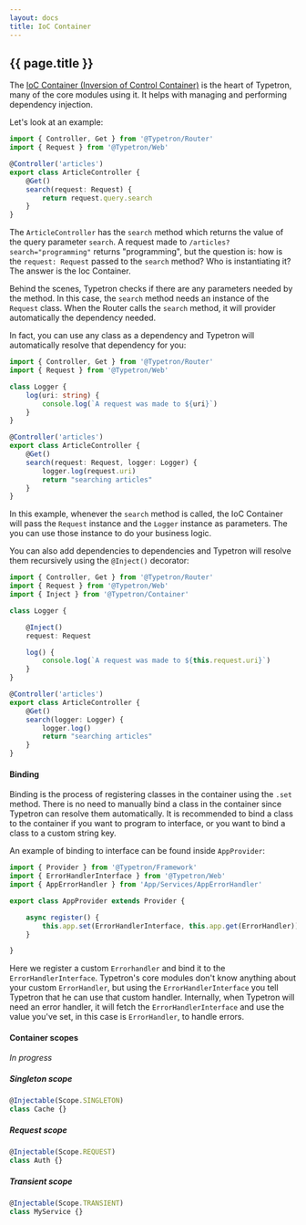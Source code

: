 ```yaml
---
layout: docs
title: IoC Container
---
```


## {{ page.title }}

The [IoC Container (Inversion of Control Container)](https://www.martinfowler.com/articles/injection.html) is
the heart of Typetron, many of the core modules using it. It helps with managing and performing dependency
injection.

Let's look at an example:

```ts
import { Controller, Get } from '@Typetron/Router'
import { Request } from '@Typetron/Web'

@Controller('articles')
export class ArticleController {
    @Get()
    search(request: Request) {
        return request.query.search
    }
}
```

The `ArticleController` has the `search` method which returns the value of the query parameter `search`. A
request made to `/articles?search="programming"` returns "programming", but the question is: how is the 
`request: Request` passed to the `search` method? Who is instantiating it? The answer is the Ioc Container.

Behind the scenes, Typetron checks if there are any parameters needed by the method. In this case, the 
`search` method needs an instance of the `Request` class. When the Router calls the `search` method, it will
provider automatically the dependency needed.

In fact, you can use any class as a dependency and Typetron will automatically resolve that dependency for you:
  
```ts
import { Controller, Get } from '@Typetron/Router'
import { Request } from '@Typetron/Web'

class Logger {
    log(uri: string) {
        console.log(`A request was made to ${uri}`)
    }
}

@Controller('articles')
export class ArticleController {
    @Get()
    search(request: Request, logger: Logger) {
        logger.log(request.uri)
        return "searching articles"
    }
}
```

In this example, whenever the `search` method is called, the IoC Container will pass the `Request` instance
and the `Logger` instance as parameters. The you can use those instance to do your business logic.

You can also add dependencies to dependencies and Typetron will resolve them recursively using the `@Inject()`
decorator:

```ts
import { Controller, Get } from '@Typetron/Router'
import { Request } from '@Typetron/Web'
import { Inject } from '@Typetron/Container'

class Logger {

    @Inject()
    request: Request

    log() {
        console.log(`A request was made to ${this.request.uri}`)
    }
}

@Controller('articles')
export class ArticleController {
    @Get()
    search(logger: Logger) {
        logger.log()
        return "searching articles"
    }
}
```
#### Binding
Binding is the process of registering classes in the container using the `.set` method. There is no need to
manually bind a class in the container since Typetron can resolve them automatically. It is recommended to
bind a class to the container if you want to program to interface, or you want to bind a class to a custom
string key.
 
An example of binding to interface can be found inside `AppProvider`: 
```ts
import { Provider } from '@Typetron/Framework'
import { ErrorHandlerInterface } from '@Typetron/Web'
import { AppErrorHandler } from 'App/Services/AppErrorHandler'

export class AppProvider extends Provider {

    async register() {
        this.app.set(ErrorHandlerInterface, this.app.get(ErrorHandler))
    }

}
```
Here we register a custom `Errorhandler`
and bind it to the `ErrorHandlerInterface`. Typetron's core modules don't know anything about your custom
`ErrorHandler`, but using the `ErrorHandlerInterface` you tell Typetron that he can use that custom handler.
Internally, when Typetron will need an error handler, it will fetch the `ErrorHandlerInterface` and use the
value you've set, in this case is `ErrorHandler`, to handle errors. 

#### Container scopes
_In progress_

##### Singleton scope
```ts
@Injectable(Scope.SINGLETON)
class Cache {}
```

##### Request scope
```ts
@Injectable(Scope.REQUEST)
class Auth {}
```

##### Transient scope
```ts
@Injectable(Scope.TRANSIENT)
class MyService {}
```

